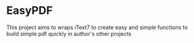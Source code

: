 # EasyPDF
This project aims to wraps iText7 to create easy and simple functions to build simple pdf quickly in author's other projects
